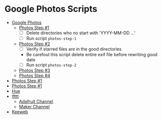 Google Photos Scripts
============================
  + [Google Photos](#castnow)
    - [Photos Step #1](#adafruit-channel)
      - [ ] Delete directories who no start with 'YYYY-MM-DD ...' 
      - [ ] Run script ```photos-step-1```
    - [Photos Step #2](#maker-channel)
      - [ ] Verify if starred files are in the good directories
      - Be carefoul this script delete entire exif file before rewriting good date
      - [ ] Run script ```photos-step-2``` 
    - [Photos Step #3](#dropbox-uploader)
    - [Photos Step #4](#drive)
  + [Photos Step #1](#flickr-uploader)
  + [Photos Step #1](#gmusicapi-scripts)
  + [Hue](#hue-cli)
  + [Ifttt](#ifttt)
    - [Adafruit Channel](#adafruit-channel)
    - [Maker Channel](#maker-channel)
  + [Keeweb](#keeweb)
